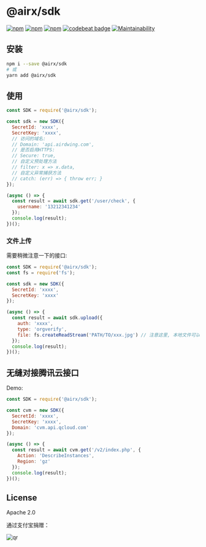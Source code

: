 # @airx/sdk

[![npm](https://img.shields.io/npm/v/@airx/sdk.svg)](https://npmjs.org/package/@airx/sdk) [![npm](https://img.shields.io/npm/dm/@airx/sdk.svg)](https://npmjs.org/package/@airx/sdk) [![npm](https://img.shields.io/npm/dt/@airx/sdk.svg)](https://npmjs.org/package/@airx/sdk) [![codebeat badge](https://codebeat.co/badges/300af470-0557-4055-a6f0-4e8507720222)](https://codebeat.co/projects/github-com-airdwing-node-airx-sdk-master) [![Maintainability](https://api.codeclimate.com/v1/badges/fd7eacc0d56f1303771c/maintainability)](https://codeclimate.com/github/AirDwing/js-airx-sdk/maintainability)

## 安装

```bash
npm i --save @airx/sdk
# 或
yarn add @airx/sdk
```

## 使用

```js
const SDK = require('@airx/sdk');

const sdk = new SDK({
  SecretId: 'xxxx',
  SecretKey: 'xxxx',
  // 访问的域名:
  // Domain: 'api.airdwing.com',
  // 是否启用HTTPS:
  // Secure: true, 
  // 自定义预处理方法
  // filter: x => x.data,
  // 自定义异常捕获方法
  // catch: (err) => { throw err; }
});

(async () => {
  const result = await sdk.get('/user/check', {
    username: '13212341234'
  });
  console.log(result);
})();
```

### 文件上传

需要稍微注意一下的接口:

```js
const SDK = require('@airx/sdk');
const fs = require('fs');

const sdk = new SDK({
  SecretId: 'xxxx',
  SecretKey: 'xxxx'
});

(async () => {
  const result = await sdk.upload({
    auth: 'xxxx',
    type: 'orgverify',
    file: fs.createReadStream('PATH/TO/xxx.jpg') // 注意这里, 本地文件可以用 path.join 拼装地址,或者直接用Stream
  });
  console.log(result);
})();
```

## 无缝对接腾讯云接口

Demo:

```js
const SDK = require('@airx/sdk');

const cvm = new SDK({
  SecretId: 'xxxx',
  SecretKey: 'xxxx',
  Domain: 'cvm.api.qcloud.com'
});

(async () => {
  const result = await cvm.get('/v2/index.php', {
    Action: 'DescribeInstances',
    Region: 'gz'
  });
  console.log(result);
})();
```


## License

Apache 2.0

通过支付宝捐赠：

![qr](https://cloud.githubusercontent.com/assets/1890238/15489630/fccbb9cc-2193-11e6-9fed-b93c59d6ef37.png)
